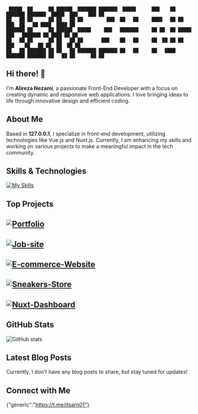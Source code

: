 ```
 █████  ██      ██ ██████  ███████ ███████  █████      ███    ██ ███████ ███████  █████  ███    ███ ██ 
██   ██ ██      ██ ██   ██ ██         ███  ██   ██     ████   ██ ██         ███  ██   ██ ████  ████ ██ 
███████ ██      ██ ██████  █████     ███   ███████     ██ ██  ██ █████     ███   ███████ ██ ████ ██ ██ 
██   ██ ██      ██ ██   ██ ██       ███    ██   ██     ██  ██ ██ ██       ███    ██   ██ ██  ██  ██ ██ 
██   ██ ███████ ██ ██   ██ ███████ ███████ ██   ██     ██   ████ ███████ ███████ ██   ██ ██      ██ ██ 
```                                                                                                       
                                                                                                       
## Hi there! 👋

I'm **Alireza Nezami**, a passionate Front-End Developer with a focus on creating dynamic and responsive web applications. I love bringing ideas to life through innovative design and efficient coding.

## About Me

Based in **127.0.0.1**, I specialize in front-end development, utilizing technologies like Vue.js and Nuxt.js. Currently, I am enhancing my skills and working on various projects to make a meaningful impact in the tech community.

## Skills & Technologies

[![My Skills](https://skillicons.dev/icons?i=js,vue,nuxtjs,tailwind&perline=8)](https://skillicons.dev)

## Top Projects

[![Portfolio](https://github-readme-stats.vercel.app/api/pin/?username=alirezanezami1&repo=Portfolio&theme=dark)](https://github.com/alirezanezami1/Portfolio)
---
[![Job-site](https://github-readme-stats.vercel.app/api/pin/?username=alirezanezami1&repo=Job-site&theme=dark)](https://github.com/alirezanezami1/Job-site)
---
[![E-commerce-Website](https://github-readme-stats.vercel.app/api/pin/?username=alirezanezami1&repo=E-commerce-Website&theme=dark)](https://github.com/alirezanezami1/E-commerce-Website)
---
[![Sneakers-Store](https://github-readme-stats.vercel.app/api/pin/?username=alirezanezami1&repo=Sneakers-Store&theme=dark)](https://github.com/alirezanezami1/Sneakers-Store)
---
[![Nuxt-Dashboard](https://github-readme-stats.vercel.app/api/pin/?username=alirezanezami1&repo=Nuxt-Dashboard&theme=dark)](https://github.com/alirezanezami1/Nuxt-Dashboard)
---

## GitHub Stats
![GitHub stats](https://github-readme-stats.vercel.app/api?username=alirezanezami1&show_icons=true&theme=radical)

## Latest Blog Posts

Currently, I don't have any blog posts to share, but stay tuned for updates!

## Connect with Me

{"generic":"https://t.me/itsarn01"}
